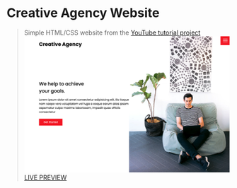 # Creative Agency Website

> Simple HTML/CSS website from the [YouTube tutorial project](https://www.youtube.com/watch?v=lvYnfMOUOJY&t=274s)
![Creative Agency](/images/screenshot.png 'Creative Agency')
[LIVE PREVIEW](https://rawcdn.githack.com/DeanHollstrom/creative-agency-traversy-media-project/5994648dbca419dc064da113ce0f8d95409f140b/index.html)
